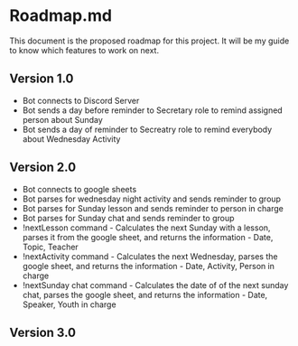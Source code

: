 # Roadmap.md

This document is the proposed roadmap for this project. It will be my guide to know which features to work on next.

## Version 1.0
- Bot connects to Discord Server
- Bot sends a day before reminder to Secretary role to remind assigned  person about Sunday
- Bot sends a day of reminder to Secreatry role to remind everybody about Wednesday Activity

## Version 2.0
- Bot connects to google sheets
- Bot parses for wednesday night activity and sends reminder to group
- Bot parses for Sunday lesson and sends reminder to person in charge
- Bot parses for Sunday chat and sends reminder to group
- !nextLesson command - Calculates the next Sunday with a lesson, parses it from the google sheet, and returns the information - Date, Topic, Teacher
- !nextActivity command - Calculates the next Wednesday, parses the google sheet, and returns the information - Date, Activity, Person in charge
- !nextSunday chat command - Calculates the date of of the next sunday chat, parses the google sheet, and returns the information - Date, Speaker, Youth in charge

## Version 3.0
